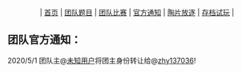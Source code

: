 ㅤㅤㅤㅤㅤ|  [首页](https://wjq1234567.github.io/MaoguoTeam/)  |  [团队题目](https://wjq1234567.github.io/MaoguoTeam-tdtm/)  |  [团队比赛](https://wjq1234567.github.io/MaoguoTeam-tdbs/)  |  [官方通知](https://wjq1234567.github.io/MaoguoTeam-gftz/)  | [陶片放逐](https://wjq1234567.github.io/MaoguoTeam-tpfz/)  |  [存档试玩](https://wjq1234567.github.io/MaoguoTeam-cdsw/)  |ㅤㅤㅤㅤ

## 团队官方通知：

2020/5/1 团队主@[未知用户](https://www.luogu.com.cn/user/156353)将团主身份转让给@[zhy137036](https://www.luogu.com.cn/user/178294)!
